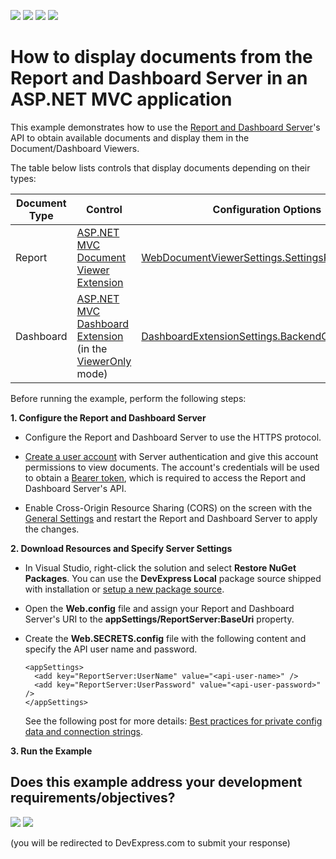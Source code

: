 <!-- default badges list -->
![](https://img.shields.io/endpoint?url=https://codecentral.devexpress.com/api/v1/VersionRange/172048906/18.2.3%2B)
[![](https://img.shields.io/badge/Open_in_DevExpress_Support_Center-FF7200?style=flat-square&logo=DevExpress&logoColor=white)](https://supportcenter.devexpress.com/ticket/details/T830459)
[![](https://img.shields.io/badge/📖_How_to_use_DevExpress_Examples-e9f6fc?style=flat-square)](https://docs.devexpress.com/GeneralInformation/403183)
[![](https://img.shields.io/badge/💬_Leave_Feedback-feecdd?style=flat-square)](#does-this-example-address-your-development-requirementsobjectives)
<!-- default badges end -->
# How to display documents from the Report and Dashboard Server in an ASP.NET MVC application

This example demonstrates how to use the [Report and Dashboard Server](https://docs.devexpress.com/ReportServer/12432/index)'s API to obtain available documents and display them in the Document/Dashboard Viewers.

The table below lists controls that display documents depending on their types:

| Document Type | Control | Configuration Options |
|---|---|---|
| Report | [ASP.NET MVC Document Viewer Extension](https://docs.devexpress.com/XtraReports/400221/create-end-user-reporting-applications/web-reporting/asp-net-mvc-reporting/document-viewer/html5-document-viewer) | [WebDocumentViewerSettings.SettingsRemoteSource](https://docs.devexpress.com/AspNet/DevExpress.Web.Mvc.WebDocumentViewerSettings.SettingsRemoteSource) |
| Dashboard | [ASP.NET MVC Dashboard Extension](https://docs.devexpress.com/Dashboard/16977/creating-the-designer-and-viewer-applications/web-dashboard/asp.net-mvc-dashboard-extension) (in the [ViewerOnly](https://docs.devexpress.com/Dashboard/16982/creating-the-designer-and-viewer-applications/web-dashboard/asp.net-mvc-dashboard-extension/designer-and-viewer-modes) mode) | [DashboardExtensionSettings.BackendOptions](https://docs.devexpress.com/Dashboard/DevExpress.DashboardWeb.Mvc.DashboardExtensionSettings.BackendOptions) |

Before running the example, perform the following steps:

**1. Configure the Report and Dashboard Server**

* Configure the Report and Dashboard Server to use the HTTPS protocol.

* [Create a user account](https://docs.devexpress.com/ReportServer/14361/administrative-panel/manage-user-accounts-and-grant-security-permissions) with Server authentication and give this account permissions to view documents. The account's credentials will be used to obtain a [Bearer token](https://oauth.net/2/bearer-tokens/), which is required to access the Report and Dashboard Server's API.

* Enable Cross-Origin Resource Sharing (CORS) on the screen with the [General Settings](https://docs.devexpress.com/ReportServer/119485/administrative-panel/manage-server-settings/general-settings) and restart the Report and Dashboard Server to apply the changes.

**2. Download Resources and Specify Server Settings**

* In Visual Studio, right-click the solution and select **Restore NuGet Packages**. You can use the **DevExpress Local** package source shipped with installation or [setup a new package source](https://docs.devexpress.com/GeneralInformation/116698/installation/install-devexpress-controls-using-nuget-packages/setup-visual-studio's-nuget-package-manager).

* Open the **Web.config** file and assign your Report and Dashboard Server's URI to the **appSettings/ReportServer:BaseUri** property.

*  Create the **Web.SECRETS.config** file with the following content and specify the API user name and password. 

    ```
    <appSettings>
      <add key="ReportServer:UserName" value="<api-user-name>" />
      <add key="ReportServer:UserPassword" value="<api-user-password>" />
    </appSettings>
    ```

    See the following post for more details: [Best practices for private config data and connection strings](https://www.hanselman.com/blog/BestPracticesForPrivateConfigDataAndConnectionStringsInConfigurationInASPNETAndAzure.aspx).

**3. Run the Example**
<!-- feedback -->
## Does this example address your development requirements/objectives?

[<img src="https://www.devexpress.com/support/examples/i/yes-button.svg"/>](https://www.devexpress.com/support/examples/survey.xml?utm_source=github&utm_campaign=report-and-dashboard-server-integration-with-aspnet-mvc&~~~was_helpful=yes) [<img src="https://www.devexpress.com/support/examples/i/no-button.svg"/>](https://www.devexpress.com/support/examples/survey.xml?utm_source=github&utm_campaign=report-and-dashboard-server-integration-with-aspnet-mvc&~~~was_helpful=no)

(you will be redirected to DevExpress.com to submit your response)
<!-- feedback end -->
